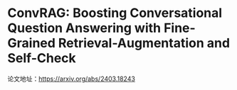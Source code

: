 # 							    ConvRAG: Boosting Conversational Question Answering with Fine-Grained Retrieval-Augmentation and Self-Check

论文地址：https://arxiv.org/abs/2403.18243

